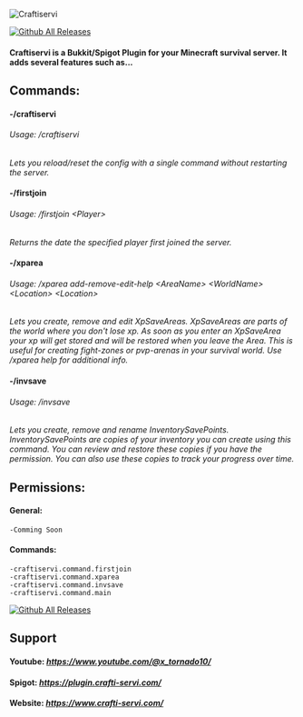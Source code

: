 ![Craftiservi](https://www.crafti-servi.com/plugin-resources/craftiservi/Plugin-Logo/CSP.png)

[![Github All Releases](https://img.shields.io/github/downloads/toxicstoxm/craftiservi/total.svg)]()  
#### Craftiservi is a Bukkit/Spigot Plugin for your Minecraft survival server. It adds several features such as...

## Commands:

#### -/craftiservi
###### *Usage: /craftiservi <help-reloadconfig-resetconfig>*
*Lets you reload/reset the config with a single command without restarting the server.*

#### -/firstjoin
###### *Usage: /firstjoin \<Player>*
*Returns the date the specified player first joined the server.*

#### -/xparea
###### *Usage: /xparea add-remove-edit-help \<AreaName> \<WorldName> \<Location> \<Location>*
*Lets you create, remove and edit XpSaveAreas. XpSaveAreas are parts of the world where you don't lose xp. As soon as you enter an XpSaveArea your xp will get stored and will be restored when you leave the Area. This is useful for creating fight-zones or pvp-arenas in your survival world. Use /xparea help for additional info.*

#### -/invsave
###### *Usage: /invsave <new-remove-rename-view> <InvName> <NewInvName>*
*Lets you create, remove and rename InventorySavePoints. InventorySavePoints are copies of your inventory you can create using this command. You can review and restore these copies if you have the permission. You can also use these copies to track your progress over time.*

## Permissions:
#### General:
    -Comming Soon
#### Commands:
    -craftiservi.command.firstjoin  
    -craftiservi.command.xparea  
    -craftiservi.command.invsave  
    -craftiservi.command.main  

[![Github All Releases](https://bstats.org/signatures/bukkit/craftiservi.svg)]()

## Support
#### Youtube: *https://www.youtube.com/@x_tornado10/*
#### Spigot: *https://plugin.crafti-servi.com/*
#### Website: *https://www.crafti-servi.com/*
